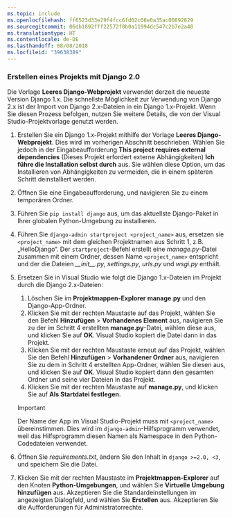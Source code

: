 ```yaml
---
ms.topic: include
ms.openlocfilehash: ff6523d33e29f4fcc6fd02c08e0a35ac00892829
ms.sourcegitcommit: 06db1892fff22572f0b0a11994dc547c2b7e2a48
ms.translationtype: HT
ms.contentlocale: de-DE
ms.lasthandoff: 08/08/2018
ms.locfileid: "39638389"
---
```

### <a name="create-a-project-using-django-20"></a>Erstellen eines Projekts mit Django 2.0

Die Vorlage **Leeres Django-Webprojekt** verwendet derzeit die neueste Version Django 1.x. Die schnellste Möglichkeit zur Verwendung von Django 2.x ist der Import von Django 2.x-Dateien in ein Django 1.x-Projekt. Wenn Sie diesen Prozess befolgen, nutzen Sie weitere Details, die von der Visual Studio-Projektvorlage genutzt werden.

1. Erstellen Sie ein Django 1.x-Projekt mithilfe der Vorlage **Leeres Django-Webprojekt**. Dies wird im vorherigen Abschnitt beschrieben. Wählen Sie jedoch in der Eingabeaufforderung **This project requires external dependencies** (Dieses Projekt erfordert externe Abhängigkeiten) **Ich führe die Installation selbst durch** aus. Sie wählen diese Option, um das Installieren von Abhängigkeiten zu vermeiden, die in einem späteren Schritt deinstalliert werden.

1. Öffnen Sie eine Eingabeaufforderung, und navigieren Sie zu einem temporären Ordner.

1. Führen Sie `pip install django` aus, um das aktuellste Django-Paket in Ihrer globalen Python-Umgebung zu installieren.

1. Führen Sie `django-admin startproject <project_name>` aus, ersetzen sie `<project_name>` mit dem gleichen Projektnamen aus Schritt 1, z.B. „HelloDjango“. Der `startproject`-Befehl erstellt eine *manage.py*-Datei zusammen mit einem Ordner, dessen Name `<project_name>` entspricht und der die Dateien *\_\_init\_\_.py*, *settings.py*, *urls.py* und *wsgi.py* enthält.

1. Ersetzen Sie in Visual Studio wie folgt die Django 1.x-Dateien im Projekt durch die Django 2.x-Dateien:

    1. Löschen Sie im **Projektmappen-Explorer** **manage.py** und den Django-App-Ordner.
    1. Klicken Sie mit der rechten Maustaste auf das Projekt, wählen Sie den Befehl **Hinzufügen** > **Vorhandenes Element** aus, navigieren Sie zu der im Schritt 4 erstellten **manage.py**-Datei, wählen diese aus, und klicken Sie auf **OK**. Visual Studio kopiert die Datei dann in das Projekt.
    1. Klicken Sie mit der rechten Maustaste erneut auf das Projekt, wählen Sie den Befehl **Hinzufügen** > **Vorhandener Ordner** aus, navigieren Sie zu dem in Schritt 4 erstellten App-Ordner, wählen Sie diesen aus, und klicken Sie auf **OK**. Visual Studio kopiert dann den gesamten Ordner und seine vier Dateien in das Projekt.
    1. Klicken Sie mit der rechten Maustaste auf **manage.py**, und klicken Sie auf **Als Startdatei festlegen**.

    > [!Important]
    > Der Name der App im Visual Studio-Projekt muss mit `<project_name>` übereinstimmen. Dies wird im `django-admin`-Hilfsprogramm verwendet, weil das Hilfsprogramm diesen Namen als Namespace in den Python-Codedateien verwendet.

1. Öffnen Sie *requirements.txt*, ändern Sie den Inhalt in `django >=2.0, <3`, und speichern Sie die Datei.

1. Klicken Sie mit der rechten Maustaste im **Projektmappen-Explorer** auf den Knoten **Python-Umgebungen**, und wählen Sie **Virtuelle Umgebung hinzufügen** aus. Akzeptieren Sie die Standardeinstellungen im angezeigten Dialogfeld, und wählen Sie **Erstellen** aus. Akzeptieren Sie die Aufforderungen für Administratorrechte.